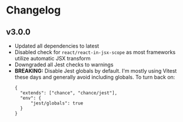 # Changelog

## v3.0.0

- Updated all dependencies to latest
- Disabled check for `react/react-in-jsx-scope` as most frameworks utilize automatic JSX transform
- Downgraded all Jest checks to warnings
- **BREAKING:** Disable Jest globals by default. I'm mostly using Vitest these days and generally avoid including globals. To turn back on:
  ```
  {
  	"extends": ["chance", "chance/jest"],
  	"env": {
  		"jest/globals": true
  	}
  }
  ```
